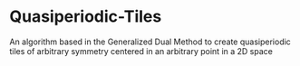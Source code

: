 # Quasiperiodic-Tiles
An algorithm based in the Generalized Dual Method to create quasiperiodic tiles of arbitrary symmetry centered in an arbitrary point in a 2D space
